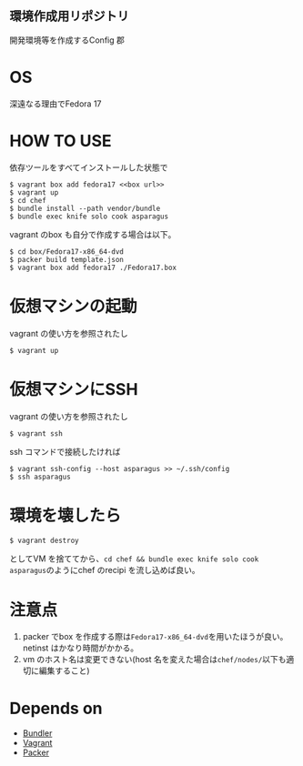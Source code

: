 環境作成用リポジトリ
---

開発環境等を作成するConfig 郡

# OS

深遠なる理由でFedora 17

# HOW TO USE

依存ツールをすべてインストールした状態で

    $ vagrant box add fedora17 <<box url>>
    $ vagrant up
    $ cd chef
    $ bundle install --path vendor/bundle
    $ bundle exec knife solo cook asparagus

vagrant のbox も自分で作成する場合は以下。

    $ cd box/Fedora17-x86_64-dvd
    $ packer build template.json
    $ vagrant box add fedora17 ./Fedora17.box

# 仮想マシンの起動

vagrant の使い方を参照されたし

    $ vagrant up

# 仮想マシンにSSH

vagrant の使い方を参照されたし

    $ vagrant ssh

ssh コマンドで接続したければ

    $ vagrant ssh-config --host asparagus >> ~/.ssh/config
    $ ssh asparagus

# 環境を壊したら

    $ vagrant destroy

としてVM を捨ててから、`cd chef && bundle exec knife solo cook asparagus`のようにchef のrecipi を流し込めば良い。

# 注意点

1. packer でbox を作成する際は`Fedora17-x86_64-dvd`を用いたほうが良い。
netinst はかなり時間がかかる。
1. vm のホスト名は変更できない(host 名を変えた場合は`chef/nodes/`以下も適切に編集すること)

# Depends on

- [Bundler](http://bundler.io/)
- [Vagrant](http://www.vagrantup.com/)
- [Packer](http://www.packer.io/)
